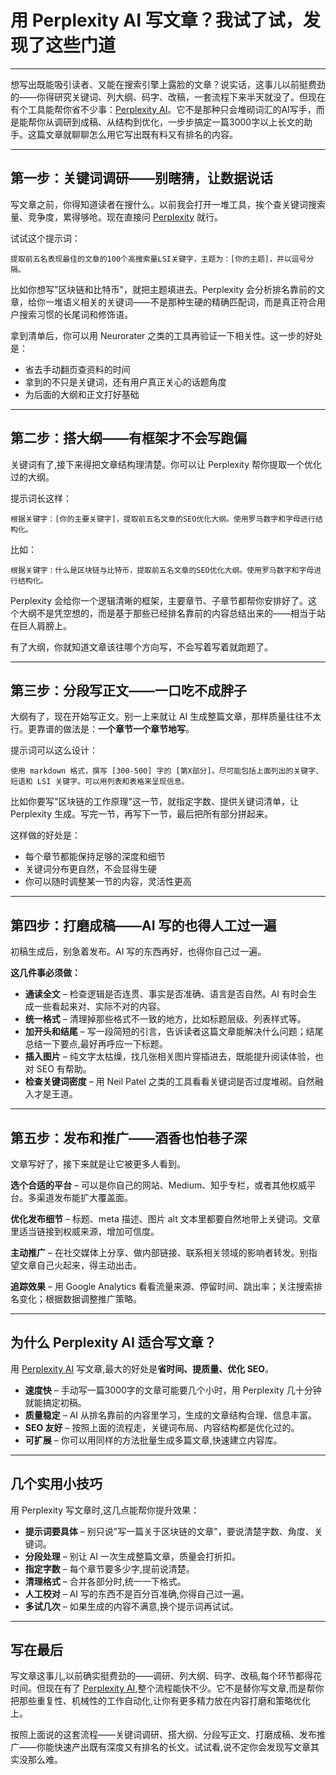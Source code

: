 # 用 Perplexity AI 写文章？我试了试，发现了这些门道

---

想写出既能吸引读者、又能在搜索引擎上露脸的文章？说实话，这事儿以前挺费劲的——你得研究关键词、列大纲、码字、改稿，一套流程下来半天就没了。但现在有个工具能帮你省不少事：[Perplexity AI](https://pplx.ai/ixkwood69619635)。它不是那种只会堆砌词汇的AI写手，而是能帮你从调研到成稿、从结构到优化，一步步搞定一篇3000字以上长文的助手。这篇文章就聊聊怎么用它写出既有料又有排名的内容。

---

## 第一步：关键词调研——别瞎猜，让数据说话

写文章之前，你得知道读者在搜什么。以前我会打开一堆工具，挨个查关键词搜索量、竞争度，累得够呛。现在直接问 [Perplexity](https://pplx.ai/ixkwood69619635) 就行。

试试这个提示词：

```
提取前五名表现最佳的文章的100个高搜索量LSI关键字，主题为：[你的主题]，并以逗号分隔。
```

比如你想写"区块链和比特币"，就把主题填进去。Perplexity 会分析排名靠前的文章，给你一堆语义相关的关键词——不是那种生硬的精确匹配词，而是真正符合用户搜索习惯的长尾词和修饰语。

拿到清单后，你可以用 Neurorater 之类的工具再验证一下相关性。这一步的好处是：

- 省去手动翻页查资料的时间
- 拿到的不只是关键词，还有用户真正关心的话题角度
- 为后面的大纲和正文打好基础

---

## 第二步：搭大纲——有框架才不会写跑偏

关键词有了,接下来得把文章结构理清楚。你可以让 Perplexity 帮你提取一个优化过的大纲。

提示词长这样：

```
根据关键字：[你的主要关键字]，提取前五名文章的SEO优化大纲。使用罗马数字和字母进行结构化。
```

比如：

```
根据关键字：什么是区块链与比特币，提取前五名文章的SEO优化大纲。使用罗马数字和字母进行结构化。
```

Perplexity 会给你一个逻辑清晰的框架，主要章节、子章节都帮你安排好了。这个大纲不是凭空想的，而是基于那些已经排名靠前的内容总结出来的——相当于站在巨人肩膀上。

有了大纲，你就知道文章该往哪个方向写，不会写着写着就跑题了。

---

## 第三步：分段写正文——一口吃不成胖子

大纲有了，现在开始写正文。别一上来就让 AI 生成整篇文章，那样质量往往不太行。更靠谱的做法是：**一个章节一个章节地写**。

提示词可以这么设计：

```
使用 markdown 格式，撰写 [300-500] 字的 [第X部分]。尽可能包括上面列出的关键字、短语和 LSI 关键字。可以用列表和表格来呈现信息。
```

比如你要写"区块链的工作原理"这一节，就指定字数、提供关键词清单，让 Perplexity 生成。写完一节，再写下一节，最后把所有部分拼起来。

这样做的好处是：

- 每个章节都能保持足够的深度和细节
- 关键词分布更自然，不会显得生硬
- 你可以随时调整某一节的内容，灵活性更高

---

## 第四步：打磨成稿——AI 写的也得人工过一遍

初稿生成后，别急着发布。AI 写的东西再好，也得你自己过一遍。

**这几件事必须做：**

- **通读全文** – 检查逻辑是否连贯、事实是否准确、语言是否自然。AI 有时会生成一些看起来对、实际不对的内容。
- **统一格式** – 清理掉那些格式不一致的地方，比如标题层级、列表样式等。
- **加开头和结尾** – 写一段简短的引言，告诉读者这篇文章能解决什么问题；结尾总结一下要点,最好再呼应一下标题。
- **插入图片** – 纯文字太枯燥，找几张相关图片穿插进去，既能提升阅读体验，也对 SEO 有帮助。
- **检查关键词密度** – 用 Neil Patel 之类的工具看看关键词是否过度堆砌。自然融入才是王道。

---

## 第五步：发布和推广——酒香也怕巷子深

文章写好了，接下来就是让它被更多人看到。

**选个合适的平台** – 可以是你自己的网站、Medium、知乎专栏，或者其他权威平台。多渠道发布能扩大覆盖面。

**优化发布细节** – 标题、meta 描述、图片 alt 文本里都要自然地带上关键词。文章里适当链接到权威来源，增加可信度。

**主动推广** – 在社交媒体上分享、做内部链接、联系相关领域的影响者转发。别指望文章自己火起来，得主动出击。

**追踪效果** – 用 Google Analytics 看看流量来源、停留时间、跳出率；关注搜索排名变化；根据数据调整推广策略。

---

## 为什么 Perplexity AI 适合写文章？

用 [Perplexity AI](https://pplx.ai/ixkwood69619635) 写文章,最大的好处是**省时间、提质量、优化 SEO**。

- **速度快** – 手动写一篇3000字的文章可能要几个小时，用 Perplexity 几十分钟就能搞定初稿。
- **质量稳定** – AI 从排名靠前的内容里学习，生成的文章结构合理、信息丰富。
- **SEO 友好** – 按照上面的流程走，关键词布局、内容结构都是优化过的。
- **可扩展** – 你可以用同样的方法批量生成多篇文章,快速建立内容库。

---

## 几个实用小技巧

用 Perplexity 写文章时,这几点能帮你提升效果：

- **提示词要具体** – 别只说"写一篇关于区块链的文章"，要说清楚字数、角度、关键词。
- **分段处理** – 别让 AI 一次生成整篇文章，质量会打折扣。
- **指定字数** – 每个章节要多少字,提前说清楚。
- **清理格式** – 合并各部分时,统一一下格式。
- **人工校对** – AI 写的东西不是百分百准确,你得自己过一遍。
- **多试几次** – 如果生成的内容不满意,换个提示词再试试。

---

## 写在最后

写文章这事儿,以前确实挺费劲的——调研、列大纲、码字、改稿,每个环节都得花时间。但现在有了 [Perplexity AI](https://pplx.ai/ixkwood69619635),整个流程能快不少。它不是替你写文章,而是帮你把那些重复性、机械性的工作自动化,让你有更多精力放在内容打磨和策略优化上。

按照上面说的这套流程——关键词调研、搭大纲、分段写正文、打磨成稿、发布推广——你能快速产出既有深度又有排名的长文。试试看,说不定你会发现写文章其实没那么难。
